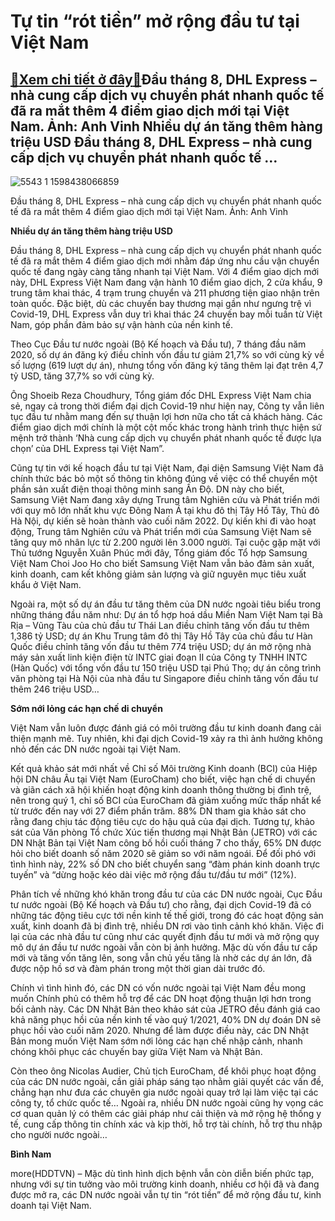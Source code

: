 Tự tin “rót tiền” mở rộng đầu tư tại Việt Nam
=============================================

[:gift:Xem chi tiết ở đây:gift:](https://hddtvn.com/tu-tin-rot-tien-mo-rong-dau-tu-tai-viet-nam/)Đầu tháng 8, DHL Express – nhà cung cấp dịch vụ chuyển phát nhanh quốc tế đã ra mắt thêm 4 điểm giao dịch mới tại Việt Nam. Ảnh: Anh Vinh Nhiều dự án tăng thêm hàng triệu USD Đầu tháng 8, DHL Express – nhà cung cấp dịch vụ chuyển phát nhanh quốc tế …
----------------------------------------------------------------------------------------------------------------------------------------------------------------------------------------------------------------------------------------------------------





![5543 1 1598438066859](https://haiquanonline.com.vn/stores/news_dataimages/anhntp/082020/26/17/in_article/5543_1-1598438066859.jpg?rt=20200827084924 "undefined")


Đầu tháng 8, DHL Express – nhà cung cấp dịch vụ chuyển phát nhanh quốc tế đã ra mắt thêm 4 điểm giao dịch mới tại Việt Nam. Ảnh: Anh Vinh



**Nhiều dự án tăng thêm hàng triệu USD**


Đầu tháng 8, DHL Express – nhà cung cấp dịch vụ chuyển phát nhanh quốc tế đã ra mắt thêm 4 điểm giao dịch mới nhằm đáp ứng nhu cầu vận chuyển quốc tế đang ngày càng tăng nhanh tại Việt Nam. Với 4 điểm giao dịch mới này, DHL Express Việt Nam đang vận hành 10 điểm giao dịch, 2 cửa khẩu, 9 trung tâm khai thác, 4 trạm trung chuyển và 211 phương tiện giao nhận trên toàn quốc. Đặc biệt, dù các chuyến bay thương mại gần như ngưng trệ vì Covid-19, DHL Express vẫn duy trì khai thác 24 chuyến bay mỗi tuần từ Việt Nam, góp phần đảm bảo sự vận hành của nền kinh tế.





Theo Cục Đầu tư nước ngoài (Bộ Kế hoạch và Đầu tư), 7 tháng đầu năm 2020, số dự án đăng ký điều chỉnh vốn đầu tư giảm 21,7% so với cùng kỳ về số lượng (619 lượt dự án), nhưng tổng vốn đăng ký tăng thêm lại đạt trên 4,7 tỷ USD, tăng 37,7% so với cùng kỳ.



Ông Shoeib Reza Choudhury, Tổng giám đốc DHL Express Việt Nam chia sẻ, ngay cả trong thời điểm đại dịch Covid-19 như hiện nay, Công ty vẫn liên tục đầu tư nhằm mang đến sự thuận lợi hơn nữa cho tất cả khách hàng. Các điểm giao dịch mới chính là một cột mốc khác trong hành trình thực hiện sứ mệnh trở thành ‘Nhà cung cấp dịch vụ chuyển phát nhanh quốc tế được lựa chọn’ của DHL Express tại Việt Nam”.


Cũng tự tin với kế hoạch đầu tư tại Việt Nam, đại diện Samsung Việt Nam đã chính thức bác bỏ một số thông tin không đúng về việc có thể chuyển một phần sản xuất điện thoại thông minh sang Ấn Độ. DN này cho biết, Samsung Việt Nam đang xây dựng Trung tâm Nghiên cứu và Phát triển mới với quy mô lớn nhất khu vực Đông Nam Á tại khu đô thị Tây Hồ Tây, Thủ đô Hà Nội, dự kiến sẽ hoàn thành vào cuối năm 2022. Dự kiến khi đi vào hoạt động, Trung tâm Nghiên cứu và Phát triển mới của Samsung Việt Nam sẽ tăng quy mô nhân lực từ 2.200 người lên 3.000 người. Tại cuộc gặp mặt với Thủ tướng Nguyễn Xuân Phúc mới đây, Tổng giám đốc Tổ hợp Samsung Việt Nam Choi Joo Ho cho biết Samsung Việt Nam vẫn bảo đảm sản xuất, kinh doanh, cam kết không giảm sản lượng và giữ nguyên mục tiêu xuất khẩu ở Việt Nam.


Ngoài ra, một số dự án đầu tư tăng thêm của DN nước ngoài tiêu biểu trong những tháng đầu năm như: Dự án tổ hợp hoá dầu Miền Nam Việt Nam tại Bà Rịa – Vũng Tàu của chủ đầu tư Thái Lan điều chỉnh tăng vốn đầu tư thêm 1,386 tỷ USD; dự án Khu Trung tâm đô thị Tây Hồ Tây của chủ đầu tư Hàn Quốc điều chỉnh tăng vốn đầu tư thêm 774 triệu USD; dự án mở rộng nhà máy sản xuất linh kiện điện từ INTC giai đoạn II của Công ty TNHH INTC (Hàn Quốc) với tổng vốn đầu tư 150 triệu USD tại Phú Thọ; dự án công trình văn phòng tại Hà Nội của nhà đầu tư Singapore điều chỉnh tăng vốn đầu tư thêm 246 triệu USD…


**Sớm nới lỏng các hạn chế di chuyển**


Việt Nam vẫn luôn được đánh giá có môi trường đầu tư kinh doanh đang cải thiện mạnh mẽ. Tuy nhiên, khi đại dịch Covid-19 xảy ra thì ảnh hưởng không nhỏ đến các DN nước ngoài tại Việt Nam.


Kết quả khảo sát mới nhất về Chỉ số Môi trường Kinh doanh (BCI) của Hiệp hội DN châu Âu tại Việt Nam (EuroCham) cho biết, việc hạn chế di chuyển và giãn cách xã hội khiến hoạt động kinh doanh thông thường bị đình trệ, nên trong quý 1, chỉ số BCI của EuroCham đã giảm xuống mức thấp nhất kể từ trước đến nay với 27 điểm phần trăm. 88% DN tham gia khảo sát cho rằng đang chịu tác động tiêu cực do hậu quả của đại dịch. Tương tự, khảo sát của Văn phòng Tổ chức Xúc tiến thương mại Nhật Bản (JETRO) với các DN Nhật Bản tại Việt Nam công bố hồi cuối tháng 7 cho thấy, 65% DN được hỏi cho biết doanh số năm 2020 sẽ giảm so với năm ngoái. Để đối phó với tình hình này, 22% số DN cho biết chuyển sang “đàm phán kinh doanh trực tuyến” và “dừng hoặc kéo dài việc mở rộng đầu tư/đầu tư mới” (12%).


Phân tích về những khó khăn trong đầu tư của các DN nước ngoài, Cục Đầu tư nước ngoài (Bộ Kế hoạch và Đầu tư) cho rằng, đại dịch Covid-19 đã có những tác động tiêu cực tới nền kinh tế thế giới, trong đó các hoạt động sản xuất, kinh doanh đã bị đình trệ, nhiều DN rơi vào tình cảnh khó khăn. Việc đi lại của các nhà đầu tư cũng như các quyết định đầu tư mới và mở rộng quy mô dự án đầu tư nước ngoài vẫn còn bị ảnh hưởng. Mặc dù vốn đầu tư cấp mới và tăng vốn tăng lên, song vẫn chủ yếu tăng là nhờ các dự án lớn, đã được nộp hồ sơ và đàm phán trong một thời gian dài trước đó.


Chính vì tình hình đó, các DN có vốn nước ngoài tại Việt Nam đều mong muốn Chính phủ có thêm hỗ trợ để các DN hoạt động thuận lợi hơn trong bối cảnh này. Các DN Nhật Bản theo khảo sát của JETRO đều đánh giá cao khả năng phục hồi của nền kinh tế vào quý 1/2021, 40% DN dự đoán DN sẽ phục hồi vào cuối năm 2020. Nhưng để làm được điều này, các DN Nhật Bản mong muốn Việt Nam sớm nới lỏng các hạn chế nhập cảnh, nhanh chóng khôi phục các chuyến bay giữa Việt Nam và Nhật Bản.


Còn theo ông Nicolas Audier, Chủ tịch EuroCham, để khôi phục hoạt động của các DN nước ngoài, cần giải pháp sáng tạo nhằm giải quyết các vấn đề, chẳng hạn như đưa các chuyên gia nước ngoài quay trở lại làm việc tại các công ty, tổ chức quốc tế… Ngoài ra, nhiều DN nước ngoài cũng hy vọng các cơ quan quản lý có thêm các giải pháp như cải thiện và mở rộng hệ thống y tế, cung cấp thông tin chính xác và kịp thời, hỗ trợ tài chính, hỗ trợ thu nhập cho người nước ngoài…




**Bình Nam**



more(HDDTVN) – Mặc dù tình hình dịch bệnh vẫn còn diễn biến phức tạp, nhưng với sự tin tưởng vào môi trường kinh doanh, nhiều cơ hội đã và đang được mở ra, các DN nước ngoài vẫn tự tin “rót tiền” để mở rộng đầu tư, kinh doanh tại Việt Nam.

